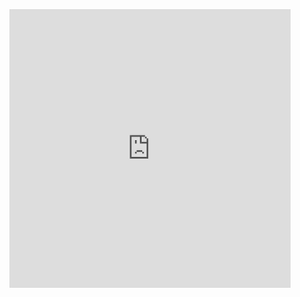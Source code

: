 <html lang="en">
<head>
    <meta charset="UTF-8">
    <meta name="viewport" content="width=device-width, initial-scale=1.0">
</head>
<body>
    <iframe style="height: 500px;width: 100%;border: 0;" src="https://craftserve.pl/s/1133466/map?widget"></iframe>
</body>
</html>

